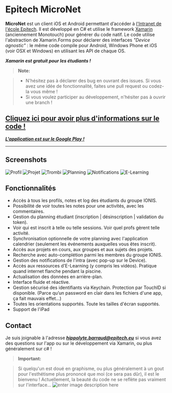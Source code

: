 Epitech MicroNet
===================


**MicroNet** est un client iOS et Android permettant d’accéder à [l'Intranet de l'école Epitech](https://intra.epitech.eu/). Il est développé en C# et utilise le framework [Xamarin](http://xamarin.com/platform) (anciennement Monotouch) pour générer du code natif.
Le code utilise l'abstraction de Xamarin.Forms pour déclarer des interfaces *"Device agnostic"* : le même code compile pour Android, Windows Phone et iOS (voir OSX et Windows) en utilisant les API de chaque OS.

 ***Xamarin est gratuit pour les étudiants !***

> **Note:**

> - N'hésitez pas à déclarer des bug en ouvrant des issues. Si vous avez une idée de fonctionnalité, faites une pull request ou codez-la vous même !
> - Si vous voulez participer au développement, n'hésiter pas à ouvrir une branch !

[Cliquez ici pour avoir plus d'informations sur le code !](http://hippobaro.github.io/Epitech.MicroNet/)
------------------------------------------------------------------------

***[L'application est sur le Google Play !](https://play.google.com/store/apps/details?id=com.Epitech.MicroNet)***

----------

Screenshots
-------------
![Profil](http://i.imgur.com/LkZlyng.png) ![Projet](http://i.imgur.com/ncBgKTW.png "Projet") ![Trombi](http://i.imgur.com/0YkixGX.png) ![Planning](http://i.imgur.com/JPO9ZUj.png "Planning")  ![Notifications](http://i.imgur.com/QjDqxwm.png "Notifications") ![E-Learning](http://i.imgur.com/zGwkWsK.png "E-Learning")

Fonctionnalités
-------------

 - Accès à tous les profils, notes et log des étudiants du groupe IONIS.
 - Possibilité de voir toutes les notes pour une activités, avec les commentaires.
 - Gestion du planning étudiant (inscription | désinscription | validation du token).
 - Voir qui est inscrit à telle ou telle sessions. Voir quel profs gèrent telle activité.
 - Synchronisation optionnelle de votre planning avec l'application calendrier (seulement les événements auxquelles vous êtes inscrit).
 - Accès aux projets en cours, aux groupes et aux sujets des projets.
 - Recherche avec auto-complétion parmi les membres du groupe IONIS.
 - Gestion des notifications de l'intra (avec pop-up sur le Device).
 - Accès aux ressources d'E-Learning (y compris les vidéos). Pratique quand internet flanche pendant la piscine.
 - Actualisation des données en arrière-plan.
 - Interface fluide et réactive.
 - Gestion sécurisé des identifiants via Keychain. Protection par TouchID si disponible. (Parce qu’un password en clair dans les fichiers d'une app, ça fait mauvais effet...)
 - Toutes les orientations supportés. Toute les tailles d'écran supportés.
 - Support de l'iPad

Contact
-------------
Je suis joignable à l'adresse ***[hippolyte.barraud@epitech.eu](mailto:hippolyte.barraud@epitech.eu?subject=%5BMicroNet%5D)*** si vous avez des questions sur l'app ou sur le développement via Xamarin, ou plus généralement sur c# ! 

> **Important:**

> Si quelqu'un est doué en graphisme, ou plus généralement à un gout pour l'esthétisme plus prononcé que moi (ce sera pas dûr), il est le bienvenu ! Actuellement, la beauté du code ne se reflète pas vraiment sur l'interface... ![enter image description here](http://www.freesmileys.org/smileys/smiley-sad014.gif)



